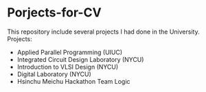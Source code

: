 # Porjects-for-CV
This repository include several projects I had done in the University.
Projects:
* Applied Parallel Programming (UIUC)
* Integrated Circuit Design Laboratory (NYCU) 
* Introduction to VLSI Design (NYCU)
* Digital Laboratory (NYCU)
* Hsinchu Meichu Hackathon Team Logic
